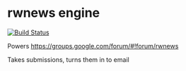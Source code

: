 # rwnews engine
[![Build Status](https://travis-ci.org/lstoll/rwnewsengine.svg?branch=master)](https://travis-ci.org/lstoll/rwnewsengine)

Powers https://groups.google.com/forum/#!forum/rwnews

Takes submissions, turns them in to email
